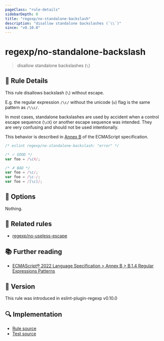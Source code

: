 ```yaml
---
pageClass: "rule-details"
sidebarDepth: 0
title: "regexp/no-standalone-backslash"
description: "disallow standalone backslashes (`\\`)"
since: "v0.10.0"
---
```

# regexp/no-standalone-backslash

<!-- end auto-generated rule header -->

> disallow standalone backslashes (`\`)

## :book: Rule Details

This rule disallows backslash (`\`) without escape.

E.g. the regular expression `/\c/` without the unicode (`u`) flag is the same pattern as `/\\c/`.

In most cases, standalone backslashes are used by accident when a control escape sequence (`\cX`) or another escape sequence was intended. They are very confusing and should not be used intentionally.

This behavior is described in [Annex B] of the ECMAScript specification.

[Annex B]: https://tc39.es/ecma262/#sec-regular-expressions-patterns

<eslint-code-block>

```js
/* eslint regexp/no-standalone-backslash: "error" */

/* ✓ GOOD */
var foo = /\cX/;

/* ✗ BAD */
var foo = /\c/;
var foo = /\c-/;
var foo = /[\c]/;
```

</eslint-code-block>

## :wrench: Options

Nothing.

## :couple: Related rules

- [regexp/no-useless-escape](./no-useless-escape.md)

## :books: Further reading

- [ECMAScript® 2022 Language Specification > Annex B > B.1.4 Regular Expressions Patterns](https://tc39.es/ecma262/#sec-regular-expressions-patterns)

## :rocket: Version

This rule was introduced in eslint-plugin-regexp v0.10.0

## :mag: Implementation

- [Rule source](https://github.com/ota-meshi/eslint-plugin-regexp/blob/master/lib/rules/no-standalone-backslash.ts)
- [Test source](https://github.com/ota-meshi/eslint-plugin-regexp/blob/master/tests/lib/rules/no-standalone-backslash.ts)

